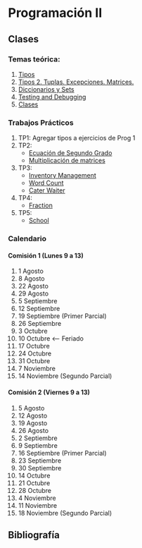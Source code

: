 # Programación II

## Clases

### Temas teórica:
1. [Tipos](classes/Class-01.slides.html)
2. [Tipos 2. Tuplas. Excepciones. Matrices.](classes/Class-02.slides.html)
3. [Diccionarios y Sets](classes/Class-03.slides.html)
4. [Testing and Debugging](classes/Class-04.slides.html)
5. [Clases](classes/Class-05.slides.html)


### Trabajos Prácticos
1. TP1: Agregar tipos a ejercicios de Prog 1
2. TP2:
   - [Ecuación de Segundo Grado](exercises/tp1/eq-snd-grade.md)
	- [Multiplicación de matrices](exercises/matrix/README.md)
3. TP3:
   - [Inventory Management](http://facultaddeingenieria.duckdns.org:3020/tracks/exercism-prog2-track/exercises/tp-3-inventory-management)
   - [Word Count](http://facultaddeingenieria.duckdns.org:3020/tracks/exercism-prog2-track/exercises/tp-3-word-count)
   - [Cater Waiter](http://facultaddeingenieria.duckdns.org:3020/tracks/exercism-prog2-track/exercises/tp-3-cater-waiter)
4. TP4:
	- [Fraction](http://facultaddeingenieria.duckdns.org:3020/tracks/exercism-prog2-track/exercises/tp-4-fraction)  
5. TP5:
   - [School](http://facultaddeingenieria.duckdns.org:3020/tracks/exercism-prog2-track/exercises/school)  
	

### Calendario
#### Comisión 1 (Lunes 9 a 13)

1. 1 Agosto
2. 8 Agosto
3. 22 Agosto 
4. 29 Agosto 
5. 5 Septiembre 
6. 12 Septiembre 
7. 19 Septiembre (Primer Parcial)
8. 26 Septiembre 
9. 3 Octubre 
10. 10 Octubre <-- Feriado
11. 17 Octubre 
12. 24 Octubre
13. 31 Octubre 
14. 7 Noviembre
15. 14 Noviembre (Segundo Parcial)

#### Comisión 2 (Viernes 9 a 13)

1. 5 Agosto
2. 12 Agosto
3. 19 Agosto
4. 26 Agosto
5. 2 Septiembre
6. 9 Septiembre
7. 16 Septiembre  (Primer Parcial) 
8. 23 Septiembre
9. 30 Septiembre
10. 14 Octubre
11. 21 Octubre
12. 28 Octubre
13. 4 Noviembre 
14. 11 Noviembre 
15. 18 Noviembre (Segundo Parcial)


## Bibliografía



